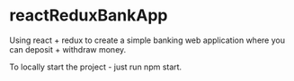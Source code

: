 # reactReduxBankApp

Using react + redux to create a simple banking web application where you can deposit + withdraw money.

To locally start the project - just run npm start. 
